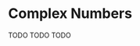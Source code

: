 # Complex Numbers

[//]: # (TODO)
<web-summary>TODO</web-summary>
<card-summary>TODO</card-summary>
<link-summary>TODO</link-summary>